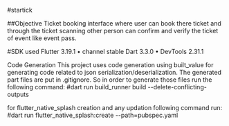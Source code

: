 #startick

##Objective
Ticket booking interface where user can book there ticket and through the ticket scanning other
person can confirm and verify the ticket of event like event pass.

#SDK used Flutter 3.19.1 • channel stable Dart 3.3.0 • DevTools 2.31.1

Code Generation This project uses code generation using built_value for generating code related to
json serialization/deserialization. The generated part files are put in .gitignore. So in order to
generate those files run the following command:
#dart run build_runner build --delete-conflicting-outputs

for flutter_native_splash creation and any updation following command run:
#dart run flutter_native_splash:create --path=pubspec.yaml
